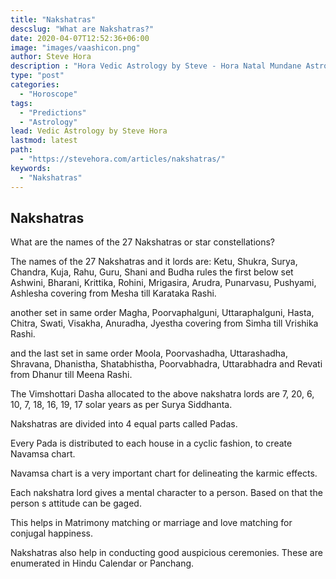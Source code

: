 ```yaml
---
title: "Nakshatras"
descslug: "What are Nakshatras?"
date: 2020-04-07T12:52:36+06:00
image: "images/vaashicon.png"
author: Steve Hora
description : "Hora Vedic Astrology by Steve - Hora Natal Mundane Astrology Horoscope Reading Predictions Nakshatras"
type: "post"
categories: 
  - "Horoscope"
tags:
  - "Predictions"
  - "Astrology"
lead: Vedic Astrology by Steve Hora
lastmod: latest 
path:
  - "https://stevehora.com/articles/nakshatras/"
keywords:
  - "Nakshatras"
---
```

## Nakshatras

What are the names of the 27 Nakshatras or star constellations?

The names of the 27 Nakshatras and it lords are:
Ketu, Shukra, Surya, Chandra, Kuja, Rahu, Guru, Shani and Budha rules the first below set
Ashwini, Bharani, Krittika, Rohini, Mrigasira, Arudra, Punarvasu, Pushyami, Ashlesha covering from Mesha till Karataka Rashi.

another set in same order
Magha, Poorvaphalguni, Uttaraphalguni, Hasta, Chitra, Swati, Visakha, Anuradha, Jyestha covering from Simha till Vrishika Rashi.

and the last set in same order
Moola, Poorvashadha, Uttarashadha, Shravana, Dhanistha, Shatabhistha, Poorvabhadra, Uttarabhadra and Revati from Dhanur till Meena Rashi.

The Vimshottari Dasha allocated to the above nakshatra lords are
7, 20, 6, 10, 7, 18, 16, 19, 17 solar years as per Surya Siddhanta.

Nakshatras are divided into 4 equal parts called Padas.

Every Pada is distributed to each house in a cyclic fashion, to create Navamsa chart.

Navamsa chart is a very important chart for delineating the karmic effects.

Each nakshatra lord gives a mental character to a person. Based on that the person s attitude can be gaged.

This helps in Matrimony matching or marriage and love matching for conjugal happiness.

Nakshatras also help in conducting good auspicious ceremonies. These are enumerated in Hindu Calendar or Panchang.
